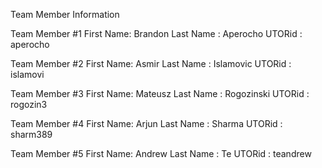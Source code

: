 Team Member Information

Team Member #1
First Name: Brandon
Last Name : Aperocho
UTORid    : aperocho

Team Member #2
First Name: Asmir
Last Name : Islamovic
UTORid    : islamovi

Team Member #3
First Name: Mateusz
Last Name : Rogozinski
UTORid    : rogozin3

Team Member #4
First Name: Arjun
Last Name : Sharma
UTORid    : sharm389

Team Member #5
First Name: Andrew
Last Name : Te
UTORid    : teandrew